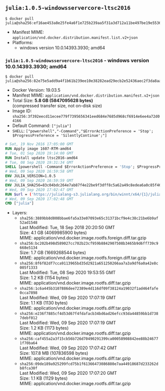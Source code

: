 ## `julia:1.0.5-windowsservercore-ltsc2016`

```console
$ docker pull julia@sha256:ef16ae453a8e25fe4a6f1e725b239aa5f31a3d712a11be497be19e5536c01553
```

-	Manifest MIME: `application/vnd.docker.distribution.manifest.list.v2+json`
-	Platforms:
	-	windows version 10.0.14393.3930; amd64

### `julia:1.0.5-windowsservercore-ltsc2016` - windows version 10.0.14393.3930; amd64

```console
$ docker pull julia@sha256:82e75e5add9a4f1b61b239ee10e38282ead29ecb2e52436aec2f3da8aabc7b1e
```

-	Docker Version: 19.03.5
-	Manifest MIME: `application/vnd.docker.distribution.manifest.v2+json`
-	Total Size: **5.8 GB (5847095628 bytes)**  
	(compressed transfer size, not on-disk size)
-	Image ID: `sha256:3f392eecd11ecee779f7395656341eed684e7685d968cf6914e6ee4a72d04166`
-	Default Command: `["julia"]`
-	`SHELL`: `["powershell","-Command","$ErrorActionPreference = 'Stop'; $ProgressPreference = 'SilentlyContinue';"]`

```dockerfile
# Sat, 19 Nov 2016 17:05:00 GMT
RUN Apply image 1607-RTM-amd64
# Tue, 01 Sep 2020 19:14:00 GMT
RUN Install update ltsc2016-amd64
# Tue, 08 Sep 2020 19:31:34 GMT
SHELL [powershell -Command $ErrorActionPreference = 'Stop'; $ProgressPreference = 'SilentlyContinue';]
# Wed, 09 Sep 2020 16:59:58 GMT
ENV JULIA_VERSION=1.0.5
# Wed, 09 Sep 2020 16:59:59 GMT
ENV JULIA_SHA256=83c04bdc264e7ab87f4e22be9f3dff8c5a62a49c8edea6a0c85f4645d4cbac7a
# Wed, 09 Sep 2020 17:02:47 GMT
RUN $url = ('https://julialang-s3.julialang.org/bin/winnt/x64/{1}/julia-{0}-win64.exe' -f $env:JULIA_VERSION, ($env:JULIA_VERSION.Split('.')[0..1] -Join '.')); 	Write-Host ('Downloading {0} ...' -f $url); 	[Net.ServicePointManager]::SecurityProtocol = [Net.SecurityProtocolType]::Tls12; 	Invoke-WebRequest -Uri $url -OutFile 'julia.exe'; 		Write-Host ('Verifying sha256 ({0}) ...' -f $env:JULIA_SHA256); 	if ((Get-FileHash julia.exe -Algorithm sha256).Hash -ne $env:JULIA_SHA256) { 		Write-Host 'FAILED!'; 		exit 1; 	}; 		Write-Host 'Installing ...'; 	Start-Process -Wait -NoNewWindow 		-FilePath '.\julia.exe' 		-ArgumentList @( 			'/S', 			'/D=C:\julia' 		); 		Write-Host 'Updating PATH ...'; 	$env:PATH = 'C:\julia\bin;' + $env:PATH; 	[Environment]::SetEnvironmentVariable('PATH', $env:PATH, [EnvironmentVariableTarget]::Machine); 		Write-Host 'Verifying install ("julia --version") ...'; 	julia --version; 		Write-Host 'Removing ...'; 	Remove-Item julia.exe -Force; 		Write-Host 'Complete.'
# Wed, 09 Sep 2020 17:02:48 GMT
CMD ["julia"]
```

-	Layers:
	-	`sha256:3889bb8d808bbae6fa5a33e07093e65c31371bcf9e4c38c21be6b9af52ad1548`  
		Last Modified: Tue, 18 Sep 2018 20:20:50 GMT  
		Size: 4.1 GB (4069985900 bytes)  
		MIME: application/vnd.docker.image.rootfs.foreign.diff.tar.gzip
	-	`sha256:bc202b498d589027cc702b23cf959b8842907508b3465b9d6ff739c9668e5134`  
		Size: 1.7 GB (1669268544 bytes)  
		MIME: application/vnd.docker.image.rootfs.foreign.diff.tar.gzip
	-	`sha256:8f6f82df7cca9113965bd35d2921a651250266aa7a3a9df6a0a42e8c005f1333`  
		Last Modified: Tue, 08 Sep 2020 19:53:55 GMT  
		Size: 1.2 KB (1154 bytes)  
		MIME: application/vnd.docker.image.rootfs.diff.tar.gzip
	-	`sha256:1c6a445b3107886dee72389e4d116df09f38124a19032f1ad464fafe0cca7898`  
		Last Modified: Wed, 09 Sep 2020 17:07:19 GMT  
		Size: 1.1 KB (1130 bytes)  
		MIME: application/vnd.docker.image.rootfs.diff.tar.gzip
	-	`sha256:e236f7885cf4d53d67f4fdafacb34bd6ad26efcc93da44859bb1d7387debf012`  
		Last Modified: Wed, 09 Sep 2020 17:07:19 GMT  
		Size: 1.2 KB (1173 bytes)  
		MIME: application/vnd.docker.image.rootfs.diff.tar.gzip
	-	`sha256:caf455a2a3f15cb56b726d70490291399ca00058908842ee88b246771f70ba64`  
		Last Modified: Wed, 09 Sep 2020 17:07:42 GMT  
		Size: 107.8 MB (107836598 bytes)  
		MIME: application/vnd.docker.image.rootfs.diff.tar.gzip
	-	`sha256:09de189a925299fcd75b1f61366473086880e7aa44918687d233262db8fca30f`  
		Last Modified: Wed, 09 Sep 2020 17:07:20 GMT  
		Size: 1.1 KB (1129 bytes)  
		MIME: application/vnd.docker.image.rootfs.diff.tar.gzip
